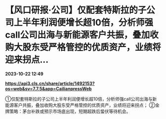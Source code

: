 # 【风口研报·公司】仅配套特斯拉的子公司上半年利润便增长超10倍，分析师强call公司出海与新能源客户共振，叠加收购大股东受严格管控的优质资产，业绩将迎来拐点...

**2023-10-22 12:49**

**https://api3.cls.cn/share/article/1492153?os=web&sv=7.7.5&app=CailianpressWeb**

①仅配套特斯拉的子公司上半年利润便增长超10倍，分析师强call公司出海与新能源客户共振，叠加收购大股东受严格管控的优质资产，业绩将迎来拐点； ②金牌策略：茅台补跌或预示市场底出现，短期超跌后蛰伏等待机会。